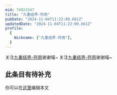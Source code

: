 ```yaml
---
mid: 74023347
title: "九重结界-符雨"
pubDate: "2024-11-04T11:22:09.661Z"
updatedDate: "2024-11-04T11:22:09.661Z"
profile:
  {
    Nickname: ["九重结界-符雨"],
  }
---
```


关注[九重结界-符雨](https://space.bilibili.com/74023347)谢谢喵~ 关注[九重结界-符雨](https://space.bilibili.com/74023347)谢谢喵~

## 此条目有待补充
你可以在[这里](https://github.com/Yuhanawa/VTuber.ICU-Content/edit/master/v/九重结界-符雨/index.md)编辑本文
